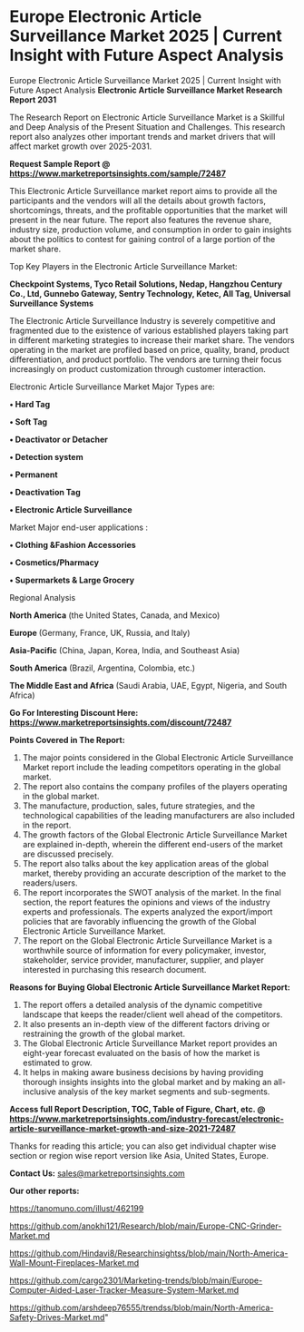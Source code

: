 # Europe Electronic Article Surveillance Market 2025 | Current Insight with Future Aspect Analysis
 Europe Electronic Article Surveillance Market 2025 | Current Insight with Future Aspect Analysis
<strong>Electronic Article Surveillance Market Research Report 2031</strong>

The Research Report on Electronic Article Surveillance Market is a Skillful and Deep Analysis of the Present Situation and Challenges. This research report also analyzes other important trends and market drivers that will affect market growth over 2025-2031.

<strong>Request Sample Report @ <a href=https://www.marketreportsinsights.com/sample/72487>https://www.marketreportsinsights.com/sample/72487</a></strong>

This Electronic Article Surveillance market report aims to provide all the participants and the vendors will all the details about growth factors, shortcomings, threats, and the profitable opportunities that the market will present in the near future. The report also features the revenue share, industry size, production volume, and consumption in order to gain insights about the politics to contest for gaining control of a large portion of the market share.

Top Key Players in the Electronic Article Surveillance Market:

<strong>Checkpoint Systems, Tyco Retail Solutions, Nedap, Hangzhou Century Co., Ltd, Gunnebo Gateway, Sentry Technology, Ketec, All Tag, Universal Surveillance Systems</strong>

The Electronic Article Surveillance Industry is severely competitive and fragmented due to the existence of various established players taking part in different marketing strategies to increase their market share. The vendors operating in the market are profiled based on price, quality, brand, product differentiation, and product portfolio. The vendors are turning their focus increasingly on product customization through customer interaction.

Electronic Article Surveillance Market Major Types are:

<strong>• Hard Tag

• Soft Tag

• Deactivator or Detacher

• Detection system

• Permanent

• Deactivation Tag

• Electronic Article Surveillance</strong>

Market Major end-user applications :

<strong>• Clothing &Fashion Accessories

• Cosmetics/Pharmacy

• Supermarkets & Large Grocery</strong>

Regional Analysis

</u><strong><b>North America</b></strong> (the United States, Canada, and Mexico)

<strong><b>Europe </b></strong>(Germany, France, UK, Russia, and Italy)

<strong><b>Asia-Pacific</b></strong> (China, Japan, Korea, India, and Southeast Asia)

<strong><b>South America</b></strong> (Brazil, Argentina, Colombia, etc.)

<strong><b>The Middle East and Africa</b></strong> (Saudi Arabia, UAE, Egypt, Nigeria, and South Africa)

<strong>Go For Interesting Discount Here: <a href=https://www.marketreportsinsights.com/discount/72487>https://www.marketreportsinsights.com/discount/72487</a></strong>

<strong>Points Covered in The Report:</strong>
<ol>
  <li>The major points considered in the Global Electronic Article Surveillance Market report include the leading competitors operating in the global market.</li>
  <li>The report also contains the company profiles of the players operating in the global market.</li>
  <li>The manufacture, production, sales, future strategies, and the technological capabilities of the leading manufacturers are also included in the report.</li>
  <li>The growth factors of the Global Electronic Article Surveillance Market are explained in-depth, wherein the different end-users of the market are discussed precisely.</li>
  <li>The report also talks about the key application areas of the global market, thereby providing an accurate description of the market to the readers/users.</li>
  <li>The report incorporates the SWOT analysis of the market. In the final section, the report features the opinions and views of the industry experts and professionals. The experts analyzed the export/import policies that are favorably influencing the growth of the Global Electronic Article Surveillance Market.</li>
  <li>The report on the Global Electronic Article Surveillance Market is a worthwhile source of information for every policymaker, investor, stakeholder, service provider, manufacturer, supplier, and player interested in purchasing this research document.</li>
</ol>
<strong>Reasons for Buying Global Electronic Article Surveillance Market Report:</strong>

<ol>
  <li>The report offers a detailed analysis of the dynamic competitive landscape that keeps the reader/client well ahead of the competitors.</li>
  <li>It also presents an in-depth view of the different factors driving or restraining the growth of the global market.</li>
  <li>The Global Electronic Article Surveillance Market report provides an eight-year forecast evaluated on the basis of how the market is estimated to grow.</li>
  <li>It helps in making aware business decisions by having providing thorough insights insights into the global market and by making an all-inclusive analysis of the key market segments and sub-segments.</li>
</ol>
<strong>Access full Report Description, TOC, Table of Figure, Chart, etc. @ <a href=https://www.marketreportsinsights.com/industry-forecast/electronic-article-surveillance-market-growth-and-size-2021-72487>https://www.marketreportsinsights.com/industry-forecast/electronic-article-surveillance-market-growth-and-size-2021-72487</a></strong>


Thanks for reading this article; you can also get individual chapter wise section or region wise report version like Asia, United States, Europe.

<strong>Contact Us:</strong>
sales@marketreportsinsights.com

<strong>Our other reports:</strong>

<a href=https://tanomuno.com/illust/462199>https://tanomuno.com/illust/462199</a>

<a href=https://github.com/anokhi121/Research/blob/main/Europe-CNC-Grinder-Market.md>https://github.com/anokhi121/Research/blob/main/Europe-CNC-Grinder-Market.md</a>

<a href=https://github.com/Hindavi8/Researchinsightss/blob/main/North-America-Wall-Mount-Fireplaces-Market.md>https://github.com/Hindavi8/Researchinsightss/blob/main/North-America-Wall-Mount-Fireplaces-Market.md</a>

<a href=https://github.com/cargo2301/Marketing-trends/blob/main/Europe-Computer-Aided-Laser-Tracker-Measure-System-Market.md>https://github.com/cargo2301/Marketing-trends/blob/main/Europe-Computer-Aided-Laser-Tracker-Measure-System-Market.md</a>

<a href=https://github.com/arshdeep76555/trendss/blob/main/North-America-Safety-Drives-Market.md>https://github.com/arshdeep76555/trendss/blob/main/North-America-Safety-Drives-Market.md</a>"

